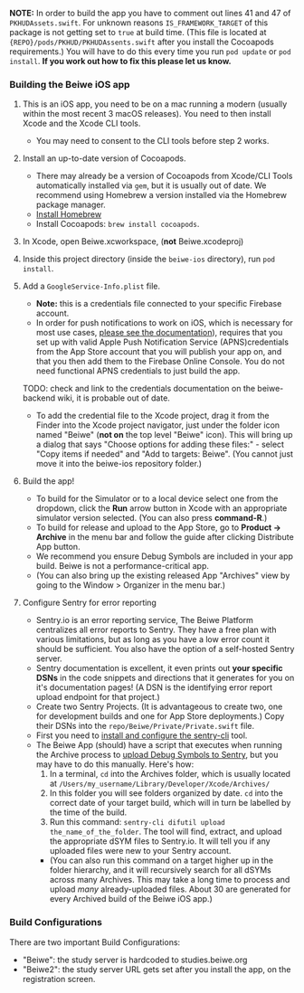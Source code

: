 **NOTE:**
In order to build the app you have to comment out lines 41 and 47 of `PKHUDAssets.swift`. For unknown reasons `IS_FRAMEWORK_TARGET` of this package is not getting set to `true` at build time. (This file is located at `{REPO}/pods/PKHUD/PKHUDAssents.swift` after you install the Cocoapods requirements.) You will have to do this every time you run `pod update` or `pod install`. __If you work out how to fix this please let us know.__

### Building the Beiwe iOS app
1. This is an iOS app, you need to be on a mac running a modern (usually within the most recent 3 macOS releases). You need to then install Xcode and the Xcode CLI tools.
    - You may need to consent to the CLI tools before step 2 works.
2. Install an up-to-date version of Cocoapods.
    - There may already be a version of Cocoapods from Xcode/CLI Tools automatically installed via `gem`, but it is usually out of date. We recommend using Homebrew a version installed via the Homebrew package manager.
    - [Install Homebrew](https://brew.sh/)
    - Install Cocoapods: `brew install cocoapods`.
3. In Xcode, open Beiwe.xcworkspace, (**not** Beiwe.xcodeproj)
4. Inside this project directory (inside the `beiwe-ios` directory), run `pod install`.
5. Add a `GoogleService-Info.plist` file.
    - **Note:** this is a credentials file connected to your specific Firebase account.
    - In order for push notifications to work on iOS, which is necessary for most use cases, [please see the documentation]( LINK_HERE )), requires that you set up with valid Apple Push Notification Service (APNS)credentials from the App Store account that you will publish your app on, and that you then add them to the Firebase Online Console.  You do not need functional APNS credentials to just build the app.
    
    TODO: check and link to the credentials documentation on the beiwe-backend wiki, it is probable out of date.

    - To add the credential file to the Xcode project, drag it from the Finder into the Xcode project navigator, just under the folder icon named "Beiwe" (**not on** the top level "Beiwe" icon).  This will bring up a dialog that says "Choose options for adding these files:" - select "Copy items if needed" and "Add to targets: Beiwe".  (You cannot just move it into the beiwe-ios repository folder.)
6. Build the app!
    - To build for the Simulator or to a local device select one from the dropdown, click the **Run** arrow button in Xcode with an appropriate simulator version selected. (You can also press __command-R__.)
    - To build for release and upload to the App Store, go to **Product -> Archive** in the menu bar and follow the guide after clicking Distribute App button.
    - We recommend you ensure Debug Symbols are included in your app build. Beiwe is not a performance-critical app.
    - (You can also bring up the existing released App "Archives" view by going to the Window > Organizer in the menu bar.)
7. Configure Sentry for error reporting
    - Sentry.io is an error reporting service, The Beiwe Platform centralizes all error reports to Sentry. They have a free plan with various limitations, but as long as you have a low error count it should be sufficient. You also have the option of a self-hosted Sentry server.
    - Sentry documentation is excellent, it even prints out __your specific DSNs__ in the code snippets and directions that it generates for you on it's documentation pages! (A DSN is the identifying error report upload endpoint for that project.)
    - Create two Sentry Projects. (It is advantageous to create two, one for development builds and one for App Store deployments.) Copy their DSNs into the `repo/Beiwe/Private/Private.swift` file.
    - First you need to [install and configure the sentry-cli](https://docs.sentry.io/cli/installation/) tool.
    - The Beiwe App (should) have a script that executes when running the Archive process to [upload Debug Symbols to Sentry](https://docs.sentry.io/platforms/apple/guides/ios/dsym/), but you may have to do this manually. Here's how:
        1. In a terminal, `cd` into the Archives folder, which is usually located at `/Users/my_username/Library/Developer/Xcode/Archives/`
        2. In this folder you will see folders organized by date. `cd` into the correct date of your target build, which will in turn be labelled by the time of the build.
        3. Run this command: `sentry-cli difutil upload the_name_of_the_folder`. The tool will find, extract, and upload the appropriate dSYM files to Sentry.io.  It will tell you if any uploaded files were new to your Sentry account.
        - (You can also run this command on a target higher up in the folder hierarchy, and it will recursively search for all dSYMs across many Archives. This may take a long time to process and upload _many_ already-uploaded files. About 30 are generated for every Archived build of the Beiwe iOS app.)


### Build Configurations
There are two important Build Configurations:
* "Beiwe": the study server is hardcoded to studies.beiwe.org
* "Beiwe2": the study server URL gets set after you install the app, on the registration screen.
